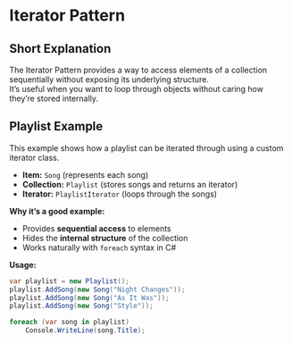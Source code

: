 # Iterator Pattern
## Short Explanation
The Iterator Pattern provides a way to access elements of a collection sequentially without exposing its underlying structure.  
It’s useful when you want to loop through objects without caring how they’re stored internally.

## Playlist Example

This example shows how a playlist can be iterated through using a custom iterator class.

- **Item:** `Song` (represents each song)
- **Collection:** `Playlist` (stores songs and returns an iterator)
- **Iterator:** `PlaylistIterator` (loops through the songs)

**Why it’s a good example:**
- Provides **sequential access** to elements  
- Hides the **internal structure** of the collection  
- Works naturally with `foreach` syntax in C#

**Usage:**
```csharp
var playlist = new Playlist();
playlist.AddSong(new Song("Night Changes"));
playlist.AddSong(new Song("As It Was"));
playlist.AddSong(new Song("Style"));

foreach (var song in playlist)
    Console.WriteLine(song.Title);
